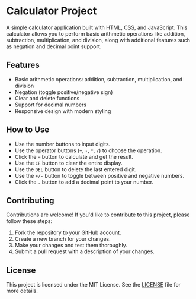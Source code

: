 # Calculator Project

A simple calculator application built with HTML, CSS, and JavaScript. This calculator allows you to perform basic arithmetic operations like addition, subtraction, multiplication, and division, along with additional features such as negation and decimal point support.

## Features
- Basic arithmetic operations: addition, subtraction, multiplication, and division
- Negation (toggle positive/negative sign)
- Clear and delete functions
- Support for decimal numbers
- Responsive design with modern styling

## How to Use
- Use the number buttons to input digits.
- Use the operator buttons (`+`, `-`, `*`, `/`) to choose the operation.
- Click the `=` button to calculate and get the result.
- Use the `CE` button to clear the entire display.
- Use the `DEL` button to delete the last entered digit.
- Use the `+/-` button to toggle between positive and negative numbers.
- Click the `.` button to add a decimal point to your number.

## Contributing
Contributions are welcome! If you'd like to contribute to this project, please follow these steps:
1. Fork the repository to your GitHub account.
2. Create a new branch for your changes.
3. Make your changes and test them thoroughly.
4. Submit a pull request with a description of your changes.


## License
This project is licensed under the MIT License. See the [LICENSE](LICENSE) file for more details.
